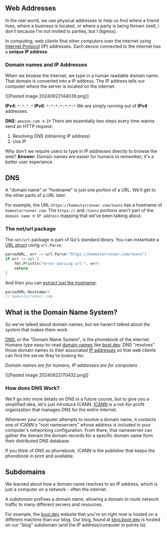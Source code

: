 ## Web Addresses 
In the real world, we use physical addresses to help us find where a friend lives, where a business is located, or where a party is being thrown (well, i don't because I'm not invited to parties, but I digress). 

In computing, web clients find other computers over the internet using <u>Internet Protocol</u> (IP) addresses. Each device connected to the internet has a **unique IP address**.

### Domain names and IP Addresses
When we browse the internet, we type in a human readable domain name. That domain is converted into a IP address. The IP address tells our computer where the server is located on the internet.

![[Pasted image 20240922144039.png]]

**IPv4**: `*.*.*.*`
**IPv6**: `*:*:*:*:*:*:*`
We are simply running out of **IPv4** addresses.

**DNS**: `amazon.com` -> `IP`
There are essentially two steps every time wanna send an HTTP request:
1. Resolving DNS (obtaining IP address)
2. Use IP

Why don't we require users to type in IP addresses directly to browse the web? 
**Answer:** Domain names are easier for humans to remember, it's a better user experience 

## DNS
A "domain name" or "hostname" is just one portion of a URL. We'll get to the other parts of a URL later.

For example, the URL `https://homestarrunner.com/toons` has a hostname of `homestarrunner.com`. The `https://` and `/toons` portions aren't part of the `domain name` -> `IP address` mapping that we've been talking about.

### The net/url package 
The `net/url` package is part of Go's standard library. You can instantiate a <u>URL struct</u> using `url.Parse`:

```go
parsedURL, err := url.Parse("https://homestarrunner.com/toons")
if err != nil {
	fmt.Println("error parsing url:", err)
	return
}
```

And then you can <u>extract just the hostname</u>:

```go
parsedURL.Hostname()
// homestarrunner.com
```

## What is the Domain Name System?
So we've talked about domain names, but we haven't talked about *the system* that makes them work.

<u>DNS</u>, or the "Domain Name System", is the phonebook of the internet. Humans type easy-to-read <u>domain names</u> like <u>boot.dev</u>. DNS "resolves" those domain names to their associated <u>IP addresses</u> so that web clients can find the server they're looking for.

*Domain names are for humans, IP addresses are for computers.*

![[Pasted image 20240922170432.png]]

### How does DNS Work?
We'll go into more details on DNS in a future course, but to give you a simplified idea, let's just introduce ICANN. <u>ICANN</u> is a not-for-profit organization that manages DNS for the entire internet.

Whenever your computer attempts to resolve a domain name, it contacts one of ICANN's "root nameservers" whose address is included in your computer's networking configuration. From there, that nameserver can gather the domain the domain records for a specific domain name form their distributed DNS database.

If you think of DNS as phonebook, ICANN is the publisher that keeps the phonebook in print and available.

## Subdomains
We learned about how a domain name resolves to an IP address, which is just a computer on a network - often the internet.

A *subdomain* prefixes a domain name, allowing a domain to route network traffic to many different servers and resources.

For example, the <u>boot.dev</u> website that you're on right now is hosted on a different machine than our blog. Our blog, found at <u>blog.boot.dev</u> is hosted on our "blog" subdomain (and the IP address/computer in points to).